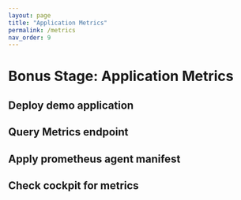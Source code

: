 ```yaml
---
layout: page
title: "Application Metrics"
permalink: /metrics
nav_order: 9
---
```

# Bonus Stage: Application Metrics
## Deploy demo application

## Query Metrics endpoint

## Apply prometheus agent manifest

## Check cockpit for metrics


